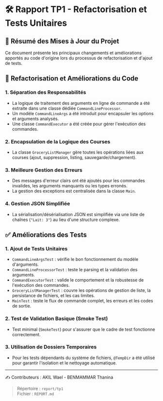 # 🛠️ Rapport TP1 - Refactorisation et Tests Unitaires

## 📌 Résumé des Mises à Jour du Projet

Ce document présente les principaux changements et améliorations apportés au code d'origine lors du processus de refactorisation et d'ajout de tests.

## 🔄 Refactorisation et Améliorations du Code

### 1. Séparation des Responsabilités

- La logique de traitement des arguments en ligne de commande a été extraite dans une classe dédiée `CommandLineProcessor`.
- Un modèle `CommandLineArgs` a été introduit pour encapsuler les options et arguments analysés.
- Une classe `CommandExecutor` a été créée pour gérer l'exécution des commandes.

### 2. Encapsulation de la Logique des Courses

- La classe `GroceryListManager` gère toutes les opérations liées aux courses (ajout, suppression, listing, sauvegarde/chargement).

### 3. Meilleure Gestion des Erreurs

- Des messages d'erreur clairs ont été ajoutés pour les commandes invalides, les arguments manquants ou les types erronés.
- La gestion des exceptions est centralisée dans la classe `Main`.

### 4. Gestion JSON Simplifiée

- La sérialisation/désérialisation JSON est simplifiée via une liste de chaînes (`"Lait: 3"`) au lieu d'une structure complexe.

## ✅ Améliorations des Tests

### 1. Ajout de Tests Unitaires

- `CommandLineArgsTest` : vérifie le bon fonctionnement du modèle d'arguments.
- `CommandLineProcessorTest` : teste le parsing et la validation des arguments.
- `CommandExecutorTest` : valide le comportement et la robustesse de l'exécution des commandes.
- `GroceryListManagerTest` : couvre les opérations de gestion de liste, la persistance de fichiers, et les cas limites.
- `MainTest` : teste le flux de commande complet, les erreurs et les codes de sortie.

### 2. Test de Validation Basique (Smoke Test)

- Test minimal (`SmokeTest`) pour s'assurer que le cadre de test fonctionne correctement.

### 3. Utilisation de Dossiers Temporaires

- Pour les tests dépendants du système de fichiers, `@TempDir` a été utilisé pour garantir l'isolation et le nettoyage automatique.

---

✍️ Contributeurs : AKIL Wael - BENMAMMAR Thanina

> Répertoire : `report/tp1`  
> Fichier : `REPORT.md`
